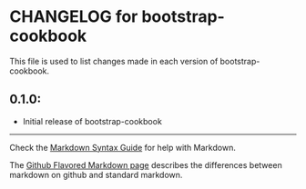 # CHANGELOG for bootstrap-cookbook

This file is used to list changes made in each version of bootstrap-cookbook.

## 0.1.0:

* Initial release of bootstrap-cookbook

- - - 
Check the [Markdown Syntax Guide](http://daringfireball.net/projects/markdown/syntax) for help with Markdown.

The [Github Flavored Markdown page](http://github.github.com/github-flavored-markdown/) describes the differences between markdown on github and standard markdown.
